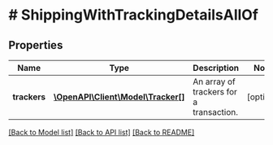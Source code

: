 # # ShippingWithTrackingDetailsAllOf

## Properties

Name | Type | Description | Notes
------------ | ------------- | ------------- | -------------
**trackers** | [**\OpenAPI\Client\Model\Tracker[]**](Tracker.md) | An array of trackers for a transaction. | [optional]

[[Back to Model list]](../../README.md#models) [[Back to API list]](../../README.md#endpoints) [[Back to README]](../../README.md)

